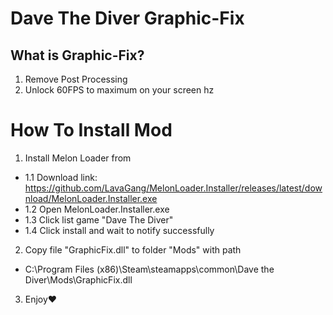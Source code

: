 
# Dave The Diver Graphic-Fix
## What is Graphic-Fix?
1. Remove Post Processing
2. Unlock 60FPS to maximum on your screen hz

# How To Install Mod
1. Install Melon Loader from 
- 1.1 Download link: https://github.com/LavaGang/MelonLoader.Installer/releases/latest/download/MelonLoader.Installer.exe
- 1.2 Open MelonLoader.Installer.exe
- 1.3 Click list game "Dave The Diver"
- 1.4 Click install and wait to notify successfully

2. Copy file "GraphicFix.dll" to folder "Mods" with path 
- C:\Program Files (x86)\Steam\steamapps\common\Dave the Diver\Mods\GraphicFix.dll

3. Enjoy❤️
